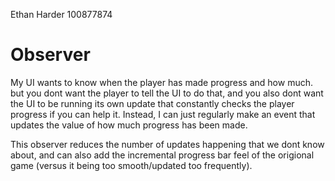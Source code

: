 Ethan Harder 100877874

# Observer

My UI wants to know when the player has made progress and how much. but you dont want the player to tell the UI to do that, and you also dont want the UI to be running its own update that constantly checks the player progress if you can help it. Instead, I can just regularly make an event that updates the value of how much progress has been made.

This observer reduces the number of updates happening that we dont know about, and can also add the incremental progress bar feel of the origional game (versus it being too smooth/updated too frequently).
